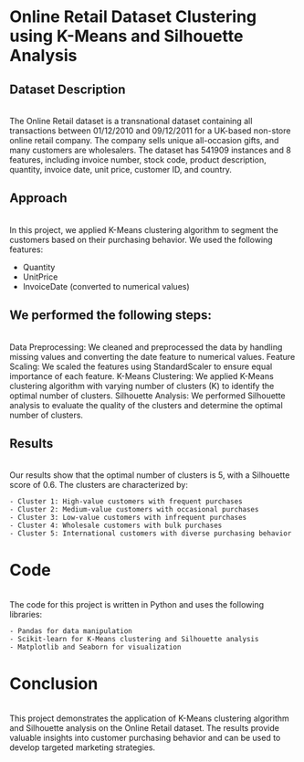 # Online Retail Dataset Clustering using K-Means and Silhouette Analysis

## Dataset Description
</br>
The Online Retail dataset is a transnational dataset containing all transactions between 01/12/2010 and 09/12/2011 for a UK-based non-store online retail company. The company sells unique all-occasion gifts, and many customers are wholesalers. The dataset has 541909 instances and 8 features, including invoice number, stock code, product description, quantity, invoice date, unit price, customer ID, and country.

## Approach
</br>
In this project, we applied K-Means clustering algorithm to segment the customers based on their purchasing behavior. We used the following features:

   - Quantity
   - UnitPrice
   - InvoiceDate (converted to numerical values)

## We performed the following steps:
</br>
    Data Preprocessing: We cleaned and preprocessed the data by handling missing values and converting the date feature to numerical values.
    Feature Scaling: We scaled the features using StandardScaler to ensure equal importance of each feature.
    K-Means Clustering: We applied K-Means clustering algorithm with varying number of clusters (K) to identify the optimal number of clusters.
    Silhouette Analysis: We performed Silhouette analysis to evaluate the quality of the clusters and determine the optimal number of clusters.

## Results
</br>
Our results show that the optimal number of clusters is 5, with a Silhouette score of 0.6. The clusters are characterized by:

    - Cluster 1: High-value customers with frequent purchases
    - Cluster 2: Medium-value customers with occasional purchases
    - Cluster 3: Low-value customers with infrequent purchases
    - Cluster 4: Wholesale customers with bulk purchases
    - Cluster 5: International customers with diverse purchasing behavior

# Code
</br>
The code for this project is written in Python and uses the following libraries:

    - Pandas for data manipulation
    - Scikit-learn for K-Means clustering and Silhouette analysis
    - Matplotlib and Seaborn for visualization

# Conclusion
</br>
This project demonstrates the application of K-Means clustering algorithm and Silhouette analysis on the Online Retail dataset. The results provide valuable insights into customer purchasing behavior and can be used to develop targeted marketing strategies.
